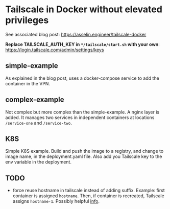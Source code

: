 # Tailscale in Docker without elevated privileges

See associated blog post: <https://asselin.engineer/tailscale-docker>

**Replace TAILSCALE_AUTH_KEY in `*/tailscale/start.sh` with your own**: <https://login.tailscale.com/admin/settings/keys>

## simple-example

As explained in the blog post, uses a docker-compose service to add the container in the VPN.

## complex-example

Not complex but more complex than the simple-example.
A nginx layer is added. It manages two services in independent containers at locations `/service-one` and `/service-two`.

## K8S

Simple K8S example.
Build and push the image to a registry, and change to image name, in the deployment.yaml file.
Also add you Tailscale key to the env variable in the deployment.

## TODO

- force reuse hostname in tailscale instead of adding suffix. Example: first container is assigned `hostname`. Then, if container is recreated, Tailscale assigns `hostname-1`. Possibly helpful [info](https://tailscale.com/kb/1111/ephemeral-nodes/#can-i-create-an-ephemeral-node-without-an-auth-key).
